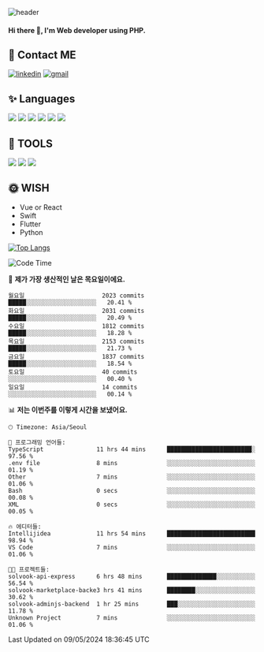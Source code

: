 ![header](https://capsule-render.vercel.app/api?type=waving&color=auto&height=300&section=header&text=Elin&fontSize=90&animation=twinkling)

#### Hi there 👋, I'm <b>Web developer</b> using PHP. ####

<!--
- 🔭 I’m currently working on Uniwill
- 🌱 I’m currently learning Vue or React or Python.
-->

<!---#### I am PHP developer --->

## 💌 Contact ME ###
[<img src='https://img.shields.io/badge/-EunjiKo-%230A66C2?style=flat-square&logo=LinkedIn&logoColor=white' alt='linkedin'>](https://www.linkedin.com/in/https://www.linkedin.com/in/eunji-ko-00a907164//)  [<img src='https://img.shields.io/badge/-einee214%40gmail.com-%23EA4335?style=flat-square&logo=Gmail&logoColor=white' alt='gmail'>](einee214@gmail.com)  


## ✨ Languages
<img src='https://img.shields.io/badge/-PHP-%23777BB4?style=for-the-badge&logo=PHP&logoColor=white'> <img src='https://img.shields.io/badge/-Laravel-%23FF2D20?style=for-the-badge&logo=Laravel&logoColor=white'> <img src='https://img.shields.io/badge/Jquery-%230769AD?style=for-the-badge&logo=Jquery&logoColor=white'> <img src='https://img.shields.io/badge/CSS3-%231572B6?style=for-the-badge&logo=CSS3&logoColor=white'> <img src='https://img.shields.io/badge/Bootstrap-%237952B3?style=for-the-badge&logo=Bootstrap&logoColor=white' > <img src='https://img.shields.io/badge/MySQL-%234479A1?style=for-the-badge&logo=MySQL&logoColor=white' >

## 🌷 TOOLS
<img src='https://img.shields.io/badge/PHPSTORM-%23000000?style=for-the-badge&logo=PhpStorm&logoColor=white' > <img src='https://img.shields.io/badge/GitLab-%23FCA121?style=for-the-badge&logo=GitLab&logoColor=white' > <img src='https://img.shields.io/badge/GitHub-%23181717?style=for-the-badge&logo=GitHub&logoColor=white'>


## 🌞 WISH
- Vue or React
- Swift
- Flutter
- Python


[![Top Langs](https://github-readme-stats.vercel.app/api/top-langs/?username=ein214&layout=compact)](https://github.com/anuraghazra/github-readme-stats)

<!--START_SECTION:waka-->
![Code Time](http://img.shields.io/badge/Code%20Time-3%2C473%20hrs%2032%20mins-blue)

📅 **제가 가장 생산적인 날은 목요일이에요.** 

```text
월요일                      2023 commits        █████░░░░░░░░░░░░░░░░░░░░   20.41 % 
화요일                      2031 commits        █████░░░░░░░░░░░░░░░░░░░░   20.49 % 
수요일                      1812 commits        █████░░░░░░░░░░░░░░░░░░░░   18.28 % 
목요일                      2153 commits        █████░░░░░░░░░░░░░░░░░░░░   21.73 % 
금요일                      1837 commits        █████░░░░░░░░░░░░░░░░░░░░   18.54 % 
토요일                      40 commits          ░░░░░░░░░░░░░░░░░░░░░░░░░   00.40 % 
일요일                      14 commits          ░░░░░░░░░░░░░░░░░░░░░░░░░   00.14 % 
```


📊 **저는 이번주를 이렇게 시간을 보냈어요.** 

```text
🕑︎ Timezone: Asia/Seoul

💬 프로그래밍 언어들: 
TypeScript               11 hrs 44 mins      ████████████████████████░   97.56 % 
.env file                8 mins              ░░░░░░░░░░░░░░░░░░░░░░░░░   01.19 % 
Other                    7 mins              ░░░░░░░░░░░░░░░░░░░░░░░░░   01.06 % 
Bash                     0 secs              ░░░░░░░░░░░░░░░░░░░░░░░░░   00.08 % 
XML                      0 secs              ░░░░░░░░░░░░░░░░░░░░░░░░░   00.05 % 

🔥 에디터들: 
Intellijidea             11 hrs 54 mins      █████████████████████████   98.94 % 
VS Code                  7 mins              ░░░░░░░░░░░░░░░░░░░░░░░░░   01.06 % 

🐱‍💻 프로젝트들: 
solvook-api-express      6 hrs 48 mins       ██████████████░░░░░░░░░░░   56.54 % 
solvook-marketplace-backe3 hrs 41 mins       ████████░░░░░░░░░░░░░░░░░   30.62 % 
solvook-adminjs-backend  1 hr 25 mins        ███░░░░░░░░░░░░░░░░░░░░░░   11.78 % 
Unknown Project          7 mins              ░░░░░░░░░░░░░░░░░░░░░░░░░   01.06 % 
```


 Last Updated on 09/05/2024 18:36:45 UTC
<!--END_SECTION:waka-->

<!---![GitHub stats](https://github-readme-stats.vercel.app/api?username=ein214&show_icons=true&theme=dracula)  --->



